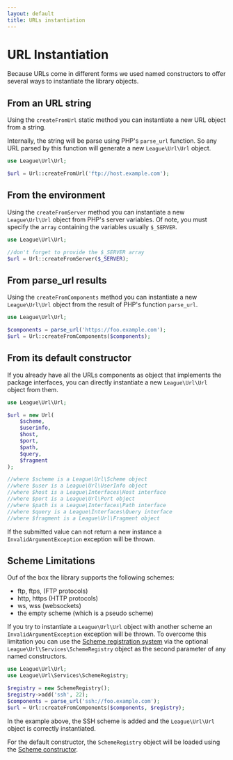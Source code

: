 ```yaml
---
layout: default
title: URLs instantiation
---
```


# URL Instantiation

Because URLs come in different forms we used named constructors to offer several ways to instantiate the library objects.

## From an URL string

Using the `createFromUrl` static method you can instantiate a new URL object from a string.

Internally, the string will be parse using PHP's `parse_url` function. So any URL parsed by this function will generate a new `League\Url\Url` object.

~~~php
use League\Url\Url;

$url = Url::createFromUrl('ftp://host.example.com');
~~~

## From the environment

Using the `createFromServer` method you can instantiate a new `League\Url\Url` object from PHP's server variables. Of note, you must specify the `array` containing the variables usually `$_SERVER`.

~~~php
use League\Url\Url;

//don't forget to provide the $_SERVER array
$url = Url::createFromServer($_SERVER);
~~~

## From parse_url results

Using the `createFromComponents` method you can instantiate a new `League\Url\Url` object from the result of PHP's function `parse_url`.

~~~php
use League\Url\Url;

$components = parse_url('https://foo.example.com');
$url = Url::createFromComponents($components);
~~~

## From its default constructor

If you already have all the URLs components as object that implements the package interfaces, you can directly instantiate a new `League\Url\Url` object from them.

~~~php
use League\Url\Url;

$url = new Url(
	$scheme,
	$userinfo,
	$host,
	$port,
	$path,
	$query,
	$fragment
);

//where $scheme is a League\Url\Scheme object
//where $user is a League\Url\UserInfo object
//where $host is a League\Interfaces\Host interface
//where $port is a League\Url\Port object
//where $path is a League\Interfaces\Path interface
//where $query is a League\Interfaces\Query interface
//where $fragment is a League\Url\Fragment object
~~~

<p class="message-warning">If the submitted value can not return a new instance a <code>InvalidArgumentException</code> exception will be thrown.</p>

## Scheme Limitations

Ouf of the box the library supports the following schemes:

- ftp, ftps, (FTP protocols)
- http, https (HTTP protocols)
- ws, wss (websockets)
- the empty scheme (which is a pseudo scheme)

If you try to instantiate a `League\Url\Url` object with another scheme an `InvalidArgumentException` exception will be thrown. To overcome this limitation you can use the [Scheme registration system](/4.0/services/scheme-registration/) via the optional `League\Url\Services\SchemeRegistry` object as the second parameter of any named constructors.

~~~php
use League\Url\Url;
use League\Url\Services\SchemeRegistry;

$registry = new SchemeRegistry();
$registry->add('ssh', 22);
$components = parse_url('ssh://foo.example.com');
$url = Url::createFromComponents($components, $registry);
~~~

In the example above, the SSH scheme is added and the `League\Url\Url` object is correctly instantiated.

For the default constructor, the `SchemeRegistry` object will be loaded using the [Scheme constructor](/4.0/components/scheme/).